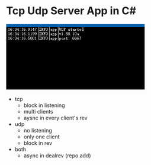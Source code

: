 # Tcp Udp Server App in C#



![](./img/udp.png)



- tcp
	- block in listening
	- multi clients
	- aysnc in every client's rev
- udp
	- no listening
	- only one client
	- block in rev
- both
	- async in dealrev (repo.add)



